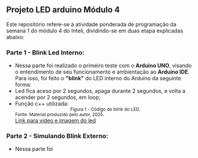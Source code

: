 ## Projeto LED arduino Módulo 4
Este repositório refere-se à atividade ponderada de programação da semana 1 do módulo 4 do Inteli, dividindo-se em duas etapa explicadas abaixo:<br>
### Parte 1 - Blink Led Interno:
- Nessa parte foi realizado o primeiro teste com o **Arduino UNO**, visando o entendimento de seu funcionamento e ambientação ao **Arduíno IDE**. Para isso, foi feito o **"blink"** do LED interno do Arduíno da seguinte forma:
- Led fica aceso por 2 segundos, apaga durante 2 segundos, e volta a acender por 2 segundos, em loop;
- Função c++ utilizada:
  <sub><div align="center">Figura 1 - Código do blink do LED.</div></sub>
  <sub>Fonte: Material produzido pelo autor, 2025.</sub> <br>
[Link para vídeo e imagem do led](https://drive.google.com/drive/folders/1OSJjzZLS8G4sfNer3dqisELsRD68Yjb2?usp=sharing)

### Parte 2 - Simulando Blink Externo:
- Nessa parte foi 
